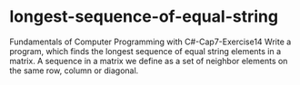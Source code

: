 # longest-sequence-of-equal-string
Fundamentals of Computer Programming with C#-Cap7-Exercise14
Write a program, which finds the longest sequence of equal string
elements in a matrix. A sequence in a matrix we define as a set of
neighbor elements on the same row, column or diagonal.

